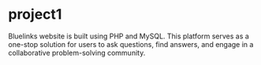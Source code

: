 # project1
Bluelinks website is built using PHP and MySQL. This platform serves as a one-stop solution for users to ask questions, find answers, and engage in a collaborative problem-solving community.
